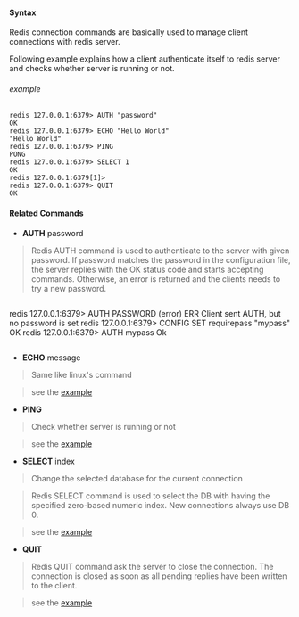 #### Syntax
Redis connection commands are basically used to manage client connections with redis server.

Following example explains how a client authenticate itself to redis server and checks whether server is running or not.

###### example
```
redis 127.0.0.1:6379> AUTH "password"
OK
redis 127.0.0.1:6379> ECHO "Hello World"
"Hello World"
redis 127.0.0.1:6379> PING
PONG
redis 127.0.0.1:6379> SELECT 1
OK
redis 127.0.0.1:6379[1]>
redis 127.0.0.1:6379> QUIT
OK
```

#### Related Commands

* **AUTH** password

> Redis AUTH command is used to authenticate to the server with given password. If password matches the password in the configuration file, the server replies with the OK status code and starts accepting commands. Otherwise, an error is returned and the clients needs to try a new password.

> ```
redis 127.0.0.1:6379> AUTH PASSWORD
(error) ERR Client sent AUTH, but no password is set
redis 127.0.0.1:6379> CONFIG SET requirepass "mypass"
OK
redis 127.0.0.1:6379> AUTH mypass
Ok
> ```

* **ECHO** message

> Same like linux's command

> see the [example](#example)

* **PING**

> Check whether server is running or not

> see the [example](#example)


* **SELECT** index

> Change the selected database for the current connection

> Redis SELECT command is used to select the DB with having the specified zero-based numeric index. New connections always use DB 0.

> see the [example](#example)

* **QUIT**

> Redis QUIT command ask the server to close the connection. The connection is closed as soon as all pending replies have been written to the client.

> see the [example](#example)
